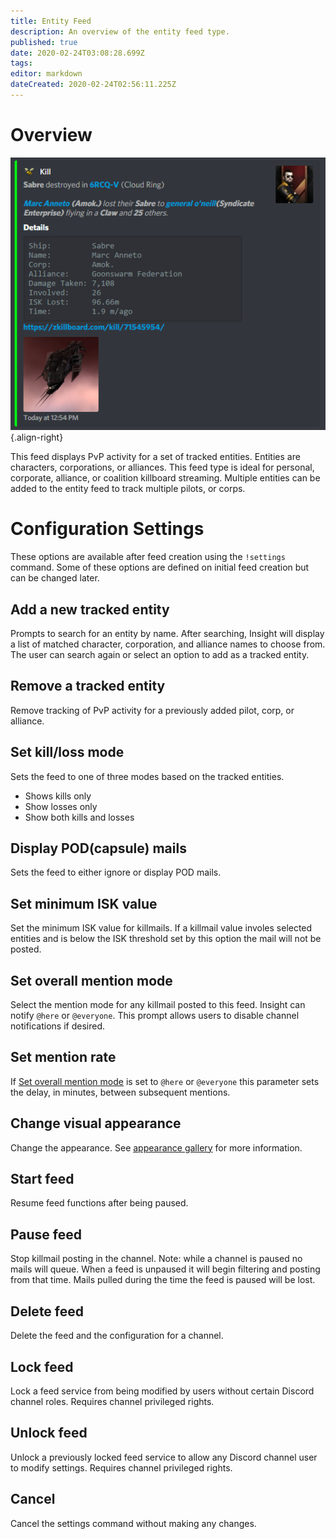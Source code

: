 ```yaml
---
title: Entity Feed
description: An overview of the entity feed type.
published: true
date: 2020-02-24T03:08:28.699Z
tags: 
editor: markdown
dateCreated: 2020-02-24T02:56:11.225Z
---
```


# Overview
![entity_k.png](/insightimages/entity_k.png){.align-right}

This feed displays PvP activity for a set of tracked entities. Entities are characters, corporations, or alliances. This feed type is ideal for personal, corporate, alliance, or coalition killboard streaming. Multiple entities can be added to the entity feed to track multiple pilots, or corps.

# Configuration Settings
These options are available after feed creation using the ```!settings``` command. Some of these options are defined on initial feed creation but can be changed later.

## Add a new tracked entity
Prompts to search for an entity by name. After searching, Insight will display a list of matched character, corporation, and alliance names to choose from. The user can search again or select an option to add as a tracked entity.

## Remove a tracked entity
Remove tracking of PvP activity for a previously added pilot, corp, or alliance. 

## Set kill/loss mode
Sets the feed to one of three modes based on the tracked entities.
* Shows kills only
* Show losses only 
* Show both kills and losses

## Display POD(capsule) mails
Sets the feed to either ignore or display POD mails.

## Set minimum ISK value
Set the minimum ISK value for killmails. If a killmail value involes selected entities and is below the ISK threshold set by this option the mail will not be posted.

## Set overall mention mode
Select the mention mode for any killmail posted to this feed. Insight can notify ```@here``` or ```@everyone```. This prompt allows users to disable channel notifications if desired.

## Set mention rate
If [Set overall mention mode](#set-overall-mention-mode) is set to ```@here``` or ```@everyone``` this parameter sets the delay, in minutes, between subsequent mentions.

## Change visual appearance
Change the appearance. See [appearance gallery](/appearances/entity) for more information.

## Start feed
Resume feed functions after being paused.

## Pause feed
Stop killmail posting in the channel. Note: while a channel is paused no mails will queue. When a feed is unpaused it will begin filtering and posting from that time. Mails pulled during the time the feed is paused will be lost.

## Delete feed
Delete the feed and the configuration for a channel.

## Lock feed
Lock a feed service from being modified by users without certain Discord channel roles. Requires channel privileged rights.

## Unlock feed
Unlock a previously locked feed service to allow any Discord channel user to modify settings. Requires channel privileged rights.

## Cancel
Cancel the settings command without making any changes.
